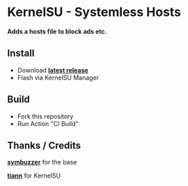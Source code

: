 # KernelSU - Systemless Hosts

**Adds a hosts file to block ads etc.**

## Install
- Download **[latest release](https://github.com/SchweGELBin/hosts_kernelsu/releases/latest/)**
- Flash via KernelSU Manager

## Build
- Fork this repository
- Run Action "CI Build"

## Thanks / Credits
**[symbuzzer](https://github.com/symbuzzer)** for the base

**[tiann](https://github.com/tiann)** for KernelSU
